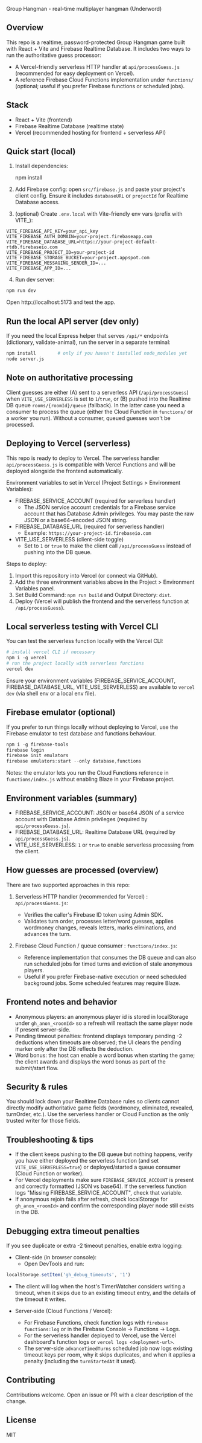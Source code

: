 Group Hangman - real-time multiplayer hangman (Underword)

Overview
--
This repo is a realtime, password-protected Group Hangman game built with React + Vite and Firebase Realtime Database. It includes two ways to run the authoritative guess processor:

- A Vercel-friendly serverless HTTP handler at `api/processGuess.js` (recommended for easy deployment on Vercel).
- A reference Firebase Cloud Functions implementation under `functions/` (optional; useful if you prefer Firebase functions or scheduled jobs).

Stack
--
- React + Vite (frontend)
- Firebase Realtime Database (realtime state)
- Vercel (recommended hosting for frontend + serverless API)

Quick start (local)
--
1. Install dependencies:

   npm install

2. Add Firebase config: open `src/firebase.js` and paste your project's client config. Ensure it includes `databaseURL` or `projectId` for Realtime Database access.

3. (optional) Create `.env.local` with Vite-friendly env vars (prefix with VITE_):

```
VITE_FIREBASE_API_KEY=your_api_key
VITE_FIREBASE_AUTH_DOMAIN=your-project.firebaseapp.com
VITE_FIREBASE_DATABASE_URL=https://your-project-default-rtdb.firebaseio.com
VITE_FIREBASE_PROJECT_ID=your-project-id
VITE_FIREBASE_STORAGE_BUCKET=your-project.appspot.com
VITE_FIREBASE_MESSAGING_SENDER_ID=...
VITE_FIREBASE_APP_ID=...
```

4. Run dev server:

```powershell
npm run dev
```

Open http://localhost:5173 and test the app.

Run the local API server (dev only)
--
If you need the local Express helper that serves `/api/*` endpoints (dictionary, validate-animal), run the server in a separate terminal:

```bash
npm install        # only if you haven't installed node_modules yet
node server.js
```

Note on authoritative processing
--
Client guesses are either (A) sent to a serverless API (`/api/processGuess`) when `VITE_USE_SERVERLESS` is set to `1`/`true`, or (B) pushed into the Realtime DB queue `rooms/{roomId}/queue` (fallback). In the latter case you need a consumer to process the queue (either the Cloud Function in `functions/` or a worker you run). Without a consumer, queued guesses won't be processed.

Deploying to Vercel (serverless)
--
This repo is ready to deploy to Vercel. The serverless handler `api/processGuess.js` is compatible with Vercel Functions and will be deployed alongside the frontend automatically.

Environment variables to set in Vercel (Project Settings > Environment Variables):

- FIREBASE_SERVICE_ACCOUNT (required for serverless handler)
  - The JSON service account credentials for a Firebase service account that has Database Admin privileges. You may paste the raw JSON or a base64-encoded JSON string.
- FIREBASE_DATABASE_URL (required for serverless handler)
  - Example: `https://your-project-id.firebaseio.com`
- VITE_USE_SERVERLESS (client-side toggle)
  - Set to `1` or `true` to make the client call `/api/processGuess` instead of pushing into the DB queue.

Steps to deploy:
1. Import this repository into Vercel (or connect via GitHub).
2. Add the three environment variables above in the Project > Environment Variables panel.
3. Set Build Command: `npm run build` and Output Directory: `dist`.
4. Deploy (Vercel will publish the frontend and the serverless function at `/api/processGuess`).

Local serverless testing with Vercel CLI
--
You can test the serverless function locally with the Vercel CLI:

```powershell
# install vercel CLI if necessary
npm i -g vercel
# run the project locally with serverless functions
vercel dev
```

Ensure your environment variables (FIREBASE_SERVICE_ACCOUNT, FIREBASE_DATABASE_URL, VITE_USE_SERVERLESS) are available to `vercel dev` (via shell env or a local env file).

Firebase emulator (optional)
--
If you prefer to run things locally without deploying to Vercel, use the Firebase emulator to test database and functions behaviour.

```powershell
npm i -g firebase-tools
firebase login
firebase init emulators
firebase emulators:start --only database,functions
```

Notes: the emulator lets you run the Cloud Functions reference in `functions/index.js` without enabling Blaze in your Firebase project.

Environment variables (summary)
--
- FIREBASE_SERVICE_ACCOUNT: JSON or base64 JSON of a service account with Database Admin privileges (required by `api/processGuess.js`).
- FIREBASE_DATABASE_URL: Realtime Database URL (required by `api/processGuess.js`).
- VITE_USE_SERVERLESS: `1` or `true` to enable serverless processing from the client.

How guesses are processed (overview)
--
There are two supported approaches in this repo:

1. Serverless HTTP handler (recommended for Vercel) : `api/processGuess.js`:
   - Verifies the caller's Firebase ID token using Admin SDK.
   - Validates turn order, processes letter/word guesses, applies wordmoney changes, reveals letters, marks eliminations, and advances the turn.

2. Firebase Cloud Function / queue consumer : `functions/index.js`:
   - Reference implementation that consumes the DB queue and can also run scheduled jobs for timed turns and eviction of stale anonymous players.
   - Useful if you prefer Firebase-native execution or need scheduled background jobs. Some scheduled features may require Blaze.

Frontend notes and behavior
--
- Anonymous players: an anonymous player id is stored in localStorage under `gh_anon_<roomId>` so a refresh will reattach the same player node if present server-side.
- Pending timeout penalties: frontend displays temporary pending -2 deductions when timeouts are observed; the UI clears the pending marker only after the DB reflects the deduction.
- Word bonus: the host can enable a word bonus when starting the game; the client awards and displays the word bonus as part of the submit/start flow.

Security & rules
--
You should lock down your Realtime Database rules so clients cannot directly modify authoritative game fields (wordmoney, eliminated, revealed, turnOrder, etc.). Use the serverless handler or Cloud Function as the only trusted writer for those fields.

Troubleshooting & tips
--
- If the client keeps pushing to the DB queue but nothing happens, verify you have either deployed the serverless function (and set `VITE_USE_SERVERLESS=true`) or deployed/started a queue consumer (Cloud Function or worker).
- For Vercel deployments make sure `FIREBASE_SERVICE_ACCOUNT` is present and correctly formatted (JSON vs base64). If the serverless function logs "Missing FIREBASE_SERVICE_ACCOUNT", check that variable.
- If anonymous rejoin fails after refresh, check localStorage for `gh_anon_<roomId>` and confirm the corresponding player node still exists in the DB.

Debugging extra timeout penalties
--
If you see duplicate or extra -2 timeout penalties, enable extra logging:

- Client-side (in browser console):
  - Open DevTools and run:

```javascript
localStorage.setItem('gh_debug_timeouts', '1')
```

  - The client will log when the host's TimerWatcher considers writing a timeout, when it skips due to an existing timeout entry, and the details of the timeout it writes.

- Server-side (Cloud Functions / Vercel):
  - For Firebase Functions, check function logs with `firebase functions:log` or in the Firebase Console -> Functions -> Logs.
  - For the serverless handler deployed to Vercel, use the Vercel dashboard's function logs or `vercel logs <deployment-url>`.
  - The server-side `advanceTimedTurns` scheduled job now logs existing timeout keys per room, why it skips duplicates, and when it applies a penalty (including the `turnStartedAt` it used).

Contributing
--
Contributions welcome. Open an issue or PR with a clear description of the change.

License
--
MIT
